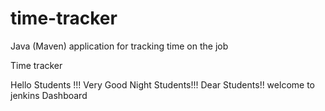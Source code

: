 # time-tracker
Java (Maven) application for tracking time on the job

Time tracker

Hello Students !!! Very Good Night Students!!! Dear Students!! welcome to jenkins Dashboard

